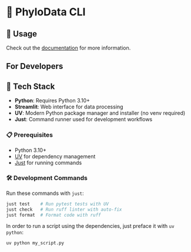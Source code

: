 # 🧬 PhyloData CLI

## 📖 Usage

Check out the [documentation](https://phylodata.com/docs/python_first_steps) for more information.

## For Developers

## 🔧 Tech Stack

- **Python**: Requires Python 3.10+
- **Streamlit**: Web interface for data processing
- **UV**: Modern Python package manager and installer (no venv required)
- **Just**: Command runner used for development workflows

### 📋 Prerequisites

- Python 3.10+
- [UV](https://github.com/astral-sh/uv) for dependency management
- [Just](https://github.com/casey/just) for running commands

### 🛠️ Development Commands

Run these commands with `just`:

```bash
just test    # Run pytest tests with UV
just check   # Run ruff linter with auto-fix
just format  # Format code with ruff
```

In order to run a script using the dependencies, just preface it with `uv python`:

```bash
uv python my_script.py
```
